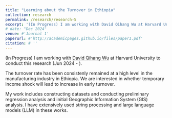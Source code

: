 ```yaml
---
title: "Learning about the Turnover in Ethiopia"
collection: research
permalink: /research/research-5
excerpt: '(In Progress) I am working with David Qihang Wu at Harvard University to conduct this research (Jun 2024 - ).'
# date: "Dec 2024"
venue: #'Journal 1'
paperurl: #'http://academicpages.github.io/files/paper1.pdf'
citation: # ''
---
```


(In Progress) I am working with [David Qihang Wu](https://www.qihangwu.com/) at Harvard University to conduct this research (Jun 2024 - ).  

The turnover rate has been consistenly remained at a high level in the manufacturing industry in Ethiopia. We are interested in whether temporary income shock will lead to increase in early turnover.

My work includes constructing datasets and conducting preliminary regression analysis and initial Geographic Information System (GIS) analysis. I have extensively used string processing and large language models (LLM) in these works.